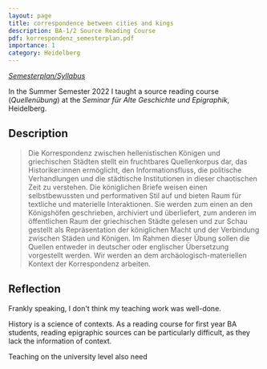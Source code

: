 ```yaml
---
layout: page
title: correspondence between cities and kings
description: BA-1/2 Source Reading Course
pdf: korrespondenz_semesterplan.pdf
importance: 1
category: Heidelberg
---
```


<a href="{{ page.pdf | prepend: 'assets/pdf/' | relative_url}}" target="_blank" rel="noopener noreferrer" class="float-right"><i class="fas fa-file-pdf">Semesterplan/Syllabus</i></a>

In the Summer Semester 2022 I taught a source reading course (<i>Quellenübung</i>) at the <i>Seminar für Alte Geschichte und Epigraphik</i>, Heidelberg. 

## Description

> Die Korrespondenz zwischen hellenistischen Königen und griechischen Städten stellt ein fruchtbares Quellenkorpus dar, das Historiker:innen ermöglicht, den Informationsfluss, die politische Verhandlungen und die städtische Institutionen in dieser chaotischen Zeit zu verstehen. Die königlichen Briefe weisen einen selbstbewussten und performativen Stil auf und bieten Raum für textliche und materielle Interaktionen. Sie werden zum einen an den Königshöfen geschrieben, archiviert und überliefert, zum anderen im öffentlichen Raum der griechischen Städte gelesen und zur Schau gestellt als Repräsentation der königlichen Macht und der Verbindung zwischen Städen und Königen. Im Rahmen dieser Übung sollen die Quellen entweder in deutscher oder englischer Übersetzung vorgestellt werden. Wir werden an dem archäologisch-materiellen Kontext der Korrespondenz arbeiten.

## Reflection

Frankly speaking, I don't think my teaching work was well-done.

History is a science of contexts.
As a reading course for first year BA students, reading epigraphic sources can be particularly difficult, as they lack the information of context.

Teaching on the university level also need